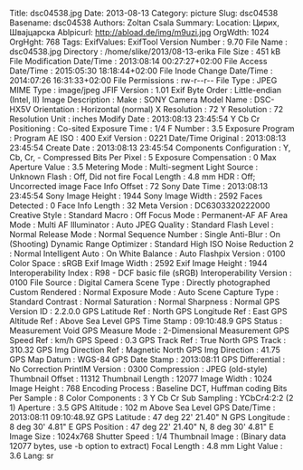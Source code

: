 Title: dsc04538.jpg
Date: 2013-08-13
Category: picture
Slug: dsc04538
Basename: dsc04538
Authors: Zoltan Csala
Summary:
Location: Цирих, Швајцарска
Ablpicurl: http://abload.de/img/m9uzi.jpg
OrgWdth: 1024
OrgHght: 768
Tags:
ExifValues: ExifTool Version Number : 9.70
            File Name : dsc04538.jpg
            Directory : /home/slike/2013/08-13-erika
            File Size : 451 kB
            File Modification Date/Time : 2013:08:14 00:27:27+02:00
            File Access Date/Time : 2015:05:30 18:18:44+02:00
            File Inode Change Date/Time : 2014:07:26 16:31:33+02:00
            File Permissions : rw-r--r--
            File Type : JPEG
            MIME Type : image/jpeg
            JFIF Version : 1.01
            Exif Byte Order : Little-endian (Intel, II)
            Image Description :
            Make : SONY
            Camera Model Name : DSC-HX5V
            Orientation : Horizontal (normal)
            X Resolution : 72
            Y Resolution : 72
            Resolution Unit : inches
            Modify Date : 2013:08:13 23:45:54
            Y Cb Cr Positioning : Co-sited
            Exposure Time : 1/4
            F Number : 3.5
            Exposure Program : Program AE
            ISO : 400
            Exif Version : 0221
            Date/Time Original : 2013:08:13 23:45:54
            Create Date : 2013:08:13 23:45:54
            Components Configuration : Y, Cb, Cr, -
            Compressed Bits Per Pixel : 5
            Exposure Compensation : 0
            Max Aperture Value : 3.5
            Metering Mode : Multi-segment
            Light Source : Unknown
            Flash : Off, Did not fire
            Focal Length : 4.8 mm
            HDR : Off; Uncorrected image
            Face Info Offset : 72
            Sony Date Time : 2013:08:13 23:45:54
            Sony Image Height : 1944
            Sony Image Width : 2592
            Faces Detected : 0
            Face Info Length : 32
            Meta Version : DC6303320222000
            Creative Style : Standard
            Macro : Off
            Focus Mode : Permanent-AF
            AF Area Mode : Multi
            AF Illuminator : Auto
            JPEG Quality : Standard
            Flash Level : Normal
            Release Mode : Normal
            Sequence Number : Single
            Anti-Blur : On (Shooting)
            Dynamic Range Optimizer : Standard
            High ISO Noise Reduction 2 : Normal
            Intelligent Auto : On
            White Balance : Auto
            Flashpix Version : 0100
            Color Space : sRGB
            Exif Image Width : 2592
            Exif Image Height : 1944
            Interoperability Index : R98 - DCF basic file (sRGB)
            Interoperability Version : 0100
            File Source : Digital Camera
            Scene Type : Directly photographed
            Custom Rendered : Normal
            Exposure Mode : Auto
            Scene Capture Type : Standard
            Contrast : Normal
            Saturation : Normal
            Sharpness : Normal
            GPS Version ID : 2.2.0.0
            GPS Latitude Ref : North
            GPS Longitude Ref : East
            GPS Altitude Ref : Above Sea Level
            GPS Time Stamp : 09:10:48.9
            GPS Status : Measurement Void
            GPS Measure Mode : 2-Dimensional Measurement
            GPS Speed Ref : km/h
            GPS Speed : 0.3
            GPS Track Ref : True North
            GPS Track : 310.32
            GPS Img Direction Ref : Magnetic North
            GPS Img Direction : 41.75
            GPS Map Datum : WGS-84
            GPS Date Stamp : 2013:08:11
            GPS Differential : No Correction
            PrintIM Version : 0300
            Compression : JPEG (old-style)
            Thumbnail Offset : 11312
            Thumbnail Length : 12077
            Image Width : 1024
            Image Height : 768
            Encoding Process : Baseline DCT, Huffman coding
            Bits Per Sample : 8
            Color Components : 3
            Y Cb Cr Sub Sampling : YCbCr4:2:2 (2 1)
            Aperture : 3.5
            GPS Altitude : 102 m Above Sea Level
            GPS Date/Time : 2013:08:11 09:10:48.9Z
            GPS Latitude : 47 deg 22' 21.40" N
            GPS Longitude : 8 deg 30' 4.81" E
            GPS Position : 47 deg 22' 21.40" N, 8 deg 30' 4.81" E
            Image Size : 1024x768
            Shutter Speed : 1/4
            Thumbnail Image : (Binary data 12077 bytes, use -b option to extract)
            Focal Length : 4.8 mm
            Light Value : 3.6
Lang: sr

